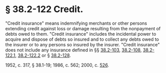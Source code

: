 # § 38.2-122 Credit.

<p>"Credit insurance" means indemnifying merchants or other persons extending credit against loss or damage resulting from the nonpayment of debts owed to them. "Credit insurance" includes the incidental power to acquire and dispose of debts so insured and to collect any debts owed to the insurer or to any persons so insured by the insurer. "Credit insurance" does not include any insurance defined in §§ <a href='http://law.lis.virginia.gov/vacode/38.2-103/'>38.2-103</a>, <a href='http://law.lis.virginia.gov/vacode/38.2-108/'>38.2-108</a>, <a href='http://law.lis.virginia.gov/vacode/38.2-122.1/'>38.2-122.1</a>, <a href='http://law.lis.virginia.gov/vacode/38.2-122.2/'>38.2-122.2</a> or § <a href='http://law.lis.virginia.gov/vacode/38.2-128/'>38.2-128</a>.</p><p>1952, c. 317, § 38.1-19; 1986, c. 562; 2000, c. <a href='http://lis.virginia.gov/cgi-bin/legp604.exe?001+ful+CHAP0526'>526</a>.</p>